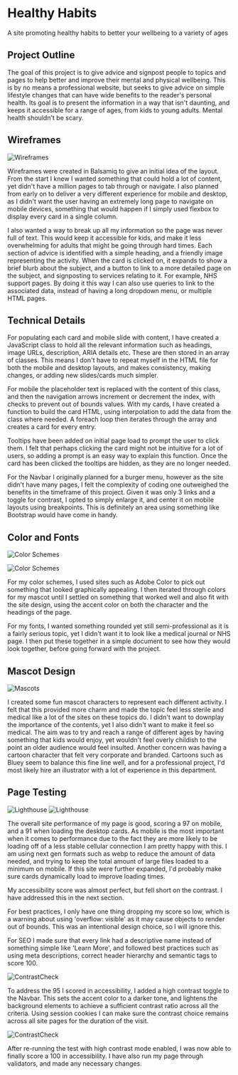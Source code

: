 # Healthy Habits
A site promoting healthy habits to better your wellbeing to a variety of ages

## Project Outline

The goal of this project is to give advice and signpost people to topics and pages to help better and improve their mental and physical wellbeing. This is by no means a professional website, but seeks to give advice on simple lifestyle changes that can have wide benefits to the reader's personal health. Its goal is to present the information in a way that isn't daunting, and keeps it accessible for a range of ages, from kids to young adults. Mental health shouldn't be scary.

## Wireframes

![Wireframes](docs/SitePlan3.png)

Wireframes were created in Balsamiq to give an initial idea of the layout. From the start I knew I wanted something that could hold a lot of content, yet didn't have a million pages to tab through or navigate. I also planned from early on to deliver a very different experience for mobile and desktop, as I didn't want the user having an extremely long page to navigate on mobile devices, something that would happen if I simply used flexbox to display every card in a single column.

I also wanted a way to break up all my information so the page was never full of text. This would keep it accessible for kids, and make it less overwhelming for adults that might be going through hard times. Each section of advice is identified with a simple heading, and a friendly image representing the activity. When the card is clicked on, it expands to show a brief blurb about the subject, and a button to link to a more detailed page on the subject, and signposting to services relating to it. For example, NHS support pages. By doing it this way I can also use queries to link to the associated data, instead of having a long dropdown menu, or multiple HTML pages.

## Technical Details

For populating each card and mobile slide with content, I have created a JavaScript class to hold all the relevant information such as headings, image URLs, description, ARIA details etc. These are then stored in an array of classes. This means I don't have to repeat myself in the HTML file for both the mobile and desktop layouts, and makes consistency, making changes, or adding new slides/cards much simpler.

For mobile the placeholder text is replaced with the content of this class, and then the navigation arrows increment or decrement the index, with checks to prevent out of bounds values. With my cards, I have created a function to build the card HTML, using interpolation to add the data from the class where needed. A foreach loop then iterates through the array and creates a card for every entry.

Tooltips have been added on initial page load to prompt the user to click them. I felt that perhaps clicking the card might not be intuitive for a lot of users, so adding a prompt is an easy way to explain this function. Once the card has been clicked the tooltips are hidden, as they are no longer needed.

For the Navbar I originally planned for a burger menu, however as the site didn't have many pages, I felt the complexity of coding one outweighed the benefits in the timeframe of this project. Given it was only 3 links and a toggle for contrast, I opted to simply enlarge it, and center it on mobile layouts using breakpoints. This is definitely an area using something like Bootstrap would have come in handy.

## Color and Fonts

![Color Schemes](docs/SitePlan.png)

![Color Schemes](docs/SitePlan2.png)

For my color schemes, I used sites such as Adobe Color to pick out something that looked graphically appealing. I then iterated through colors for my mascot until I settled on something that worked well and also fit with the site design, using the accent color on both the character and the headings of the page. 

For my fonts, I wanted something rounded yet still semi-professional as it is a fairly serious topic, yet I didn't want it to look like a medical journal or NHS page. I then put these together in a simple document to see how they would look together, before going forward with the project.

## Mascot Design

![Mascots](docs/CreaturesSiteFull.png)

I created some fun mascot characters to represent each different activity. I felt that this provided more charm and made the topic feel less sterile and medical like a lot of the sites on these topics do. I didn't want to downplay the importance of the contents, yet I also didn't want to make it feel so medical. The aim was to try and reach a range of different ages by having something that kids would enjoy, yet wouldn't feel overly childish to the point an older audience would feel insulted. Another concern was having a cartoon character that felt very corporate and branded. Cartoons such as Bluey seem to balance this fine line well, and for a professional project, I'd most likely hire an illustrator with a lot of experience in this department.

## Page Testing

![Lighthouse](docs/Lighthouse.png)
![Lighthouse](docs/LighthouseDesktop.png)

The overall site performance of my page is good, scoring a 97 on mobile, and a 91 when loading the desktop cards. As mobile is the most important when it comes to performance due to the fact they are more likely to be loading off of a less stable cellular connection I am pretty happy with this. I am using next gen formats such as webp to reduce the amount of data needed, and trying to keep the total amount of large files loaded to a minimum on mobile. If this site were further expanded, I'd probably make sure cards dynamically load to improve loading times.

My accessibility score was almost perfect, but fell short on the contrast. I have addressed this in the next section.

For best practices, I only have one thing dropping my score so low, which is a warning about using 'overflow: visible' as it may cause objects to render out of bounds. This was an intentional design choice, so I will ignore this.

For SEO I made sure that every link had a descriptive name instead of something simple like 'Learn More', and followed best practices such as using meta descriptions, correct header hierarchy and semantic tags to score 100.

![ContrastCheck](docs/Page%20Contrast.png)

To address the 95 I scored in accessibility, I added a high contrast toggle to the Navbar. This sets the accent color to a darker tone, and lightens the background elements to achieve a sufficient contrast ratio across all the criteria. Using session cookies I can make sure the contrast choice remains across all site pages for the duration of the visit.

![ContrastCheck](docs/Contrast%20Mode.png)

After re-running the test with high contrast mode enabled, I was now able to finally score a 100 in accessibility. I have also run my page through validators, and made any necessary changes.
